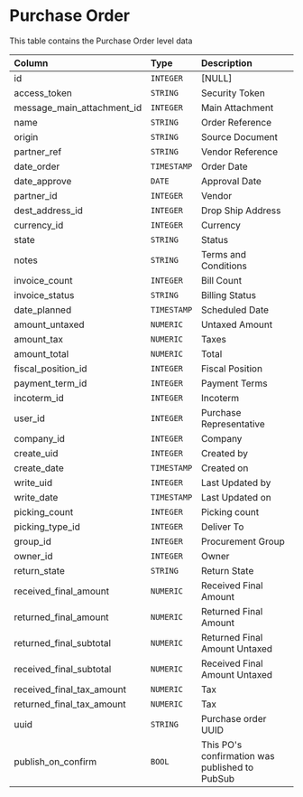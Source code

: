 # Purchase Order

This table contains the Purchase Order level data

| Column | Type | Description |
| :--- | :--- | :--- |
| id | `INTEGER` | [NULL] |
| access_token | `STRING` | Security Token |
| message_main_attachment_id | `INTEGER` | Main Attachment |
| name | `STRING` | Order Reference |
| origin | `STRING` | Source Document |
| partner_ref | `STRING` | Vendor Reference |
| date_order | `TIMESTAMP` | Order Date |
| date_approve | `DATE` | Approval Date |
| partner_id | `INTEGER` | Vendor |
| dest_address_id | `INTEGER` | Drop Ship Address |
| currency_id | `INTEGER` | Currency |
| state | `STRING` | Status |
| notes | `STRING` | Terms and Conditions |
| invoice_count | `INTEGER` | Bill Count |
| invoice_status | `STRING` | Billing Status |
| date_planned | `TIMESTAMP` | Scheduled Date |
| amount_untaxed | `NUMERIC` | Untaxed Amount |
| amount_tax | `NUMERIC` | Taxes |
| amount_total | `NUMERIC` | Total |
| fiscal_position_id | `INTEGER` | Fiscal Position |
| payment_term_id | `INTEGER` | Payment Terms |
| incoterm_id | `INTEGER` | Incoterm |
| user_id | `INTEGER` | Purchase Representative |
| company_id | `INTEGER` | Company |
| create_uid | `INTEGER` | Created by |
| create_date | `TIMESTAMP` | Created on |
| write_uid | `INTEGER` | Last Updated by |
| write_date | `TIMESTAMP` | Last Updated on |
| picking_count | `INTEGER` | Picking count |
| picking_type_id | `INTEGER` | Deliver To |
| group_id | `INTEGER` | Procurement Group |
| owner_id | `INTEGER` | Owner |
| return_state | `STRING` | Return State |
| received_final_amount | `NUMERIC` | Received Final Amount |
| returned_final_amount | `NUMERIC` | Returned Final Amount |
| returned_final_subtotal | `NUMERIC` | Returned Final Amount Untaxed |
| received_final_subtotal | `NUMERIC` | Received Final Amount Untaxed |
| received_final_tax_amount | `NUMERIC` | Tax |
| returned_final_tax_amount | `NUMERIC` | Tax |
| uuid | `STRING` | Purchase order UUID |
| publish_on_confirm | `BOOL` | This PO's confirmation was published to PubSub |

